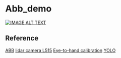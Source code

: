 # Abb_demo
[![IMAGE ALT TEXT](http://img.youtube.com/vi/p-nRPpacH7o/0.jpg)](https://www.youtube.com/watch?v=p-nRPpacH7o "Abb_demo_x4")




 
## Reference

[ABB](https://github.com/Humhu/open-abb-driver/tree/fuerte-devel/python)
[lidar camera L515](https://github.com/profLewis/realsense)
[Eye-to-hand calibration](https://forum.opencv.org/t/eye-to-hand-calibration/5690)
[YOLO](https://github.com/ultralytics/ultralytics)

